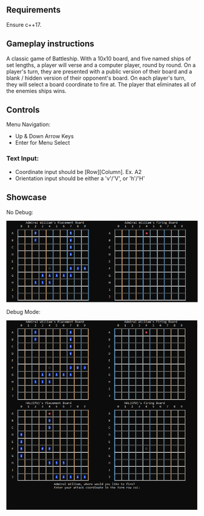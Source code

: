 ## Requirements
Ensure c++17.

## Gameplay instructions
A classic game of Battleship. With a 10x10 board, and five named ships of set lengths, a player will verse and a computer player, round by round. 
On a player's turn, they are presented with a public version of their board and a blank / hidden version of their opponent's board.
On each player's turn, they will select a board coordinate to fire at. The player that eliminates all of the enemies ships wins.

## Controls
Menu Navigation:
- Up & Down Arrow Keys
- Enter for Menu Select

### Text Input:
- Coordinate input should be [Row][Column]. Ex. A2
- Orientation input should be either a 'v'/'V', or 'h'/'H'

## Showcase

No Debug:

![NoDebug](./Docs/BattleshipDemo.PNG)

Debug Mode:

![NoDebug](./Docs/BattleshipDemoDebug.PNG)
